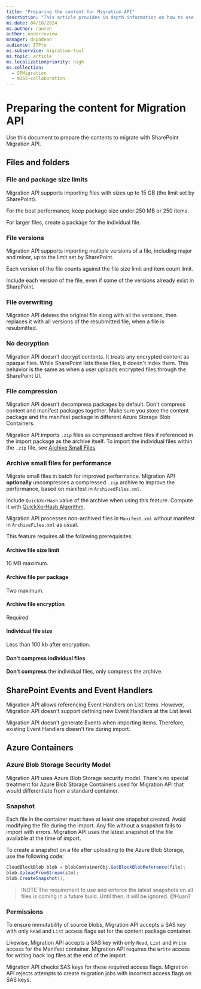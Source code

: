 ```yaml
---
title: "Preparing the content for Migration API"
description: "This article provides in depth information on how to use create and use content packages with SharePoint Migration API"
ms.date: 04/18/2024
ms.author: ranren
author: underreview
manager: dapodean
audience: ITPro
ms.subservice: migration-tool
ms.topic: article
ms.localizationpriority: high
ms.collection:
  - SPMigration
  - m365-collaboration
---
```


# Preparing the content for Migration API

Use this document to prepare the contents to migrate with SharePoint Migration API.

## Files and folders

### File and package size limits

Migration API supports importing files with sizes up to 15 GB (the limit set by SharePoint).

For the best performance, keep package size under 250 MB or 250 items.

For larger files, create a package for the individual file.

### File versions

Migration API supports importing multiple versions of a file, including major and minor, up to the limit set by SharePoint.

Each version of the file counts against the file size limit and item count limit.

Include each version of the file, even if some of the versions already exist in SharePoint.

### File overwriting

Migration API deletes the original file along with all the versions, then replaces it with all versions of the resubmitted file, when a file is resubmitted.

### No decryption

Migration API doesn't decrypt contents. It treats any encrypted content as opaque files. While SharePoint lists these files, it doesn't index them. This behavior is the same as when a user uploads encrypted files through the SharePoint UI.

### File compression

Migration API doesn't decompress packages by default. Don't compress content and manifest packages together. Make sure you store the content package and the manifest package in different Azure Storage Blob Containers.

Migration API imports ``.zip`` files as compressed archive files if referenced in the import package as the archive itself. To import the individual files within the ``.zip`` file, see [Archive Small Files](#archive-small-files-for-performance).

### Archive small files for performance

Migrate small files in batch for improved performance. Migration API **optionally** uncompresses a compressed ``.zip`` archive to improve the performance, based on manifest in ``ArchivedFiles.xml``.

Include ``QuickXorHash`` value of the archive when using this feature. Compute it with [QuickXorHash Algorithm](/onedrive/developer/code-snippets/quickxorhash).

Migration API processes non-archived files in ``Manifest.xml`` without manifest in ``ArchiveFiles.xml`` as usual.

This feature requires all the following prerequisites:

#### Archive file size limit

10 MB maximum.

#### Archive file per package

Two maximum.

#### Archive file encryption

Required.

#### Individual file size

Less than 100 kb after encryption.

#### Don't compress individual files

**Don't compress** the individual files, only compress the archive.

## SharePoint Events and Event Handlers

Migration API allows referencing Event Handlers on List Items. However, Migration API doesn't support defining new Event Handlers at the List level.

Migration API doesn't generate Events when importing items. Therefore, existing Event Handlers doesn't fire during import.

## Azure Containers

### Azure Blob Storage Security Model

Migration API uses Azure Blob Storage security model. There's no special treatment for Azure Blob Storage Containers used for Migration API that would differentiate from a standard container.

### Snapshot

Each file in the container must have at least one snapshot created. Avoid modifying the file during the import. Any file without a snapshot fails to import with errors. Migration API uses the latest snapshot of the file available at the time of import.

To create a snapshot on a file after uploading to the Azure Blob Storage, use the following code:

```csharp
CloudBlockBlob blob = blobContainerObj.GetBlockBlobReference(file);
blob.UploadFromStream(stm);
blob.CreateSnapshot();
```

> !NOTE
> The requirement to use and enforce the latest snapshots on all files is coming in a future build. Until then, it will be ignored. @Huan?

### Permissions

To ensure immutability of source blobs, Migration API accepts a SAS key with only ``Read`` and ``List`` access flags set for the content package container.

Likewise, Migration API accepts a SAS key with only ``Read``, ``List`` and ``Write`` access for the Manifest container. Migration API requires the ``Write`` access for writing back log files at the end of the import.

Migration API checks SAS keys for these required access flags. Migration API rejects attempts to create migration jobs with incorrect access flags on SAS keys.
